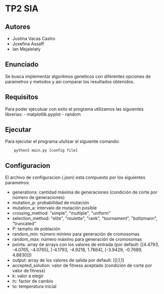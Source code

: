# TP2 SIA

## Autores

* Justina Vacas Castro
* Josefina Assaff 
* Ian Mejalelaty

## Enunciado

Se busca implementar algoritmos geneticos con diferentes opciones de parametros y metodos y asi comparar los resultados obtenidos.

## Requisitos

Para poder ejecutuar con exito el programa utilizamos las siguientes librerias: 
    - matplotlib.pyplot 
    - random

## Ejecutar

Para ejecutar el programa utulizar el siguiente comando: 

		python3 main.py [config file]

## Configuracion

El archivo de configuracion (.json) esta compuesto por los siguientes parametros:

- generations: cantidad máxima de generaciones (condición de corte por número de generaciones)
- mutation_p: probabilidad de mutación
- mutation_a: intervalo de mutación posible
- crossing_method: "simple", "multiple", "uniform"
- selection_method: "elite", "roulette", "rank", "tournament", "boltzmann", "truncated"
- P: tamaño de población
- random_min: número mínimo para generación de cromosomas
- random_max: número máximo para generación de cromosomas
- points: array de arrays con los valores de entrada (por default: [[4.4793, -4.0765, -4.0765], [-4.1793, -4.9218, 1.7664], [-3.9429, -0.7689, 4.8830]])
- output: array de los valores de salida por default: [0,1,1]
- accepted_solution: valor de fitness aceptado (condición de corte por valor de fitness)
- k: valor a elegir
- tc: factor de cambio
- to: temperatura inicial